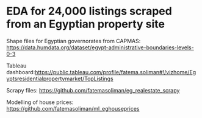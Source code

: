 # EDA for 24,000 listings scraped from an Egyptian property site

Shape files for Egyptian governorates from CAPMAS: https://data.humdata.org/dataset/egypt-administrative-boundaries-levels-0-3

Tableau dashboard:https://public.tableau.com/profile/fatema.soliman#!/vizhome/Egyptsresidentialpropertymarket/TopListings

Scrapy files: https://github.com/fatemasoliman/eg_realestate_scrapy

Modelling of house prices: https://github.com/fatemasoliman/ml_eghouseprices


